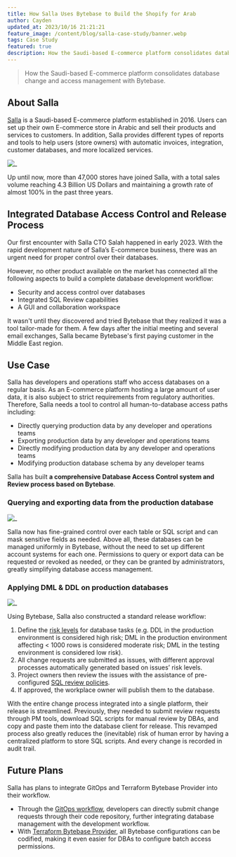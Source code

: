 ```yaml
---
title: How Salla Uses Bytebase to Build the Shopify for Arab
author: Cayden
updated_at: 2023/10/16 21:21:21
feature_image: /content/blog/salla-case-study/banner.webp
tags: Case Study
featured: true
description: How the Saudi-based E-commerce platform consolidates database change and access management with Bytebase.
---
```


> How the Saudi-based E-commerce platform consolidates database change and access management with Bytebase.

## About Salla

[Salla](https://salla.com/) is a Saudi-based E-commerce platform established in 2016. Users can set up their own E-commerce store in Arabic and sell their products and services to customers. In addition, Salla provides different types of reports and tools to help users (store owners) with automatic invoices, integration, customer databases, and more localized services.

![_](/content/blog/salla-case-study/salla-logo.webp)

Up until now, more than 47,000 stores have joined Salla, with a total sales volume reaching 4.3 Billion US Dollars and maintaining a growth rate of almost 100% in the past three years.

## Integrated Database Access Control and Release Process

Our first encounter with Salla CTO Salah happened in early 2023. With the rapid development nature of Salla’s E-commerce business, there was an urgent need for proper control over their databases.

However, no other product available on the market has connected all the following aspects to build a complete database development workflow:

- Security and access control over databases
- Integrated SQL Review capabilities
- A GUI and collaboration workspace

It wasn't until they discovered and tried Bytebase that they realized it was a tool tailor-made for them. A few days after the initial meeting and several email exchanges, Salla became Bytebase's first paying customer in the Middle East region.

## Use Case

Salla has developers and operations staff who access databases on a regular basis. As an E-commerce platform hosting a large amount of user data, it is also subject to strict requirements from regulatory authorities. Therefore, Salla needs a tool to control all human-to-database access paths including:

- Directly querying production data by any developer and operations teams
- Exporting production data by any developer and operations teams
- Directly modifying production data by any developer and operations teams
- Modifying production database schema by any developer teams

Salla has built **a comprehensive Database Access Control system and Review process based on Bytebase**.

### Querying and exporting data from the production database

![_](/content/blog/salla-case-study/query-export.webp)

Salla now has fine-grained control over each table or SQL script and can mask sensitive fields as needed. Above all, these databases can be managed uniformly in Bytebase, without the need to set up different account systems for each one. Permissions to query or export data can be requested or revoked as needed, or they can be granted by administrators, greatly simplifying database access management.

### Applying DML & DDL on production databases

![_](/content/blog/salla-case-study/workflow.webp)

Using Bytebase, Salla also constructed a standard release workflow:

1. Define the [risk levels](https://docs.bytebase.com/administration/risk-center/) for database tasks (e.g. DDL in the production environment is considered high risk; DML in the production environment affecting < 1000 rows is considered moderate risk; DML in the testing environment is considered low risk).
2. All change requests are submitted as issues, with different approval processes automatically generated based on issues’ risk levels.
3. Project owners then review the issues with the assistance of pre-configured [SQL review policies](https://docs.bytebase.com/sql-review/review-policy).
4. If approved, the workplace owner will publish them to the database.

With the entire change process integrated into a single platform, their release is streamlined. Previously, they needed to submit review requests through PM tools, download SQL scripts for manual review by DBAs, and copy and paste them into the database client for release. This revamped process also greatly reduces the (inevitable) risk of human error by having a centralized platform to store SQL scripts. And every change is recorded in audit trail.

## Future Plans

Salla has plans to integrate GitOps and Terraform Bytebase Provider into their workflow.

- Through the [GitOps workflow](https://docs.bytebase.com/vcs-integration/overview/), developers can directly submit change requests through their code repository, further integrating database management with the development workflow.
- With [Terraform Bytebase Provider](https://docs.bytebase.com/tutorials/manage-databases-with-terraform/), all Bytebase configurations can be codified, making it even easier for DBAs to configure batch access permissions.
